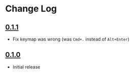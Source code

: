 # Change Log

## [0.1.1]

- Fix keymap was wrong (was `Cmd+.` instead of `Alt+Enter`)

## [0.1.0]

- Initial release

[0.1.0]: https://github.com/ypresto/vscode-intelli-refactor/releases/tag/v0.1.0
[0.1.1]: https://github.com/ypresto/vscode-intelli-refactor/releases/tag/v0.1.1
